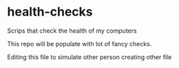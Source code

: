 # health-checks

Scrips that check the health of my computers

This repo will be populate with lot of fancy checks.

Editing this file to simulate other person creating other file
